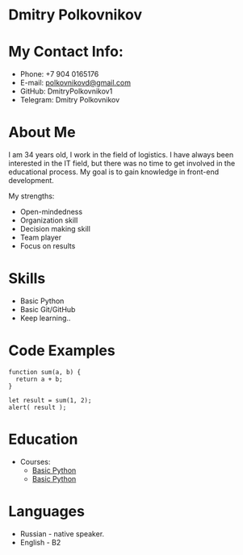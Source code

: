 # Dmitry Polkovnikov
# My Contact Info:
* Phone: +7 904 0165176
* E-mail: polkovnikovd@gmail.com
* GitHub: DmitryPolkovnikov1
* Telegram: Dmitry Polkovnikov
# About Me
I am 34 years old, I work in the field of logistics. 
I have always been interested in the IT field, but 
there was no time to get involved in the educational process.
My goal is to gain knowledge in front-end development.

My strengths:
* Open-mindedness
* Organization skill
* Decision making skill
* Team player
* Focus on results

# Skills
* Basic Python
* Basic Git/GitHub
* Keep learning..

# Code Examples
```
function sum(a, b) {
  return a + b;
}

let result = sum(1, 2);
alert( result );
```
# Education
* Courses:
    + [Basic Python](https://stepik.org/course/63085/syllabus)
    + [Basic Python](https://stepik.org/course/100707/syllabus)


# Languages
* Russian - native speaker.
* English - B2 

